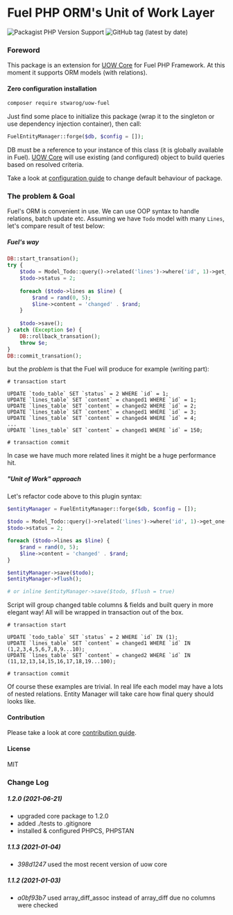 # Fuel PHP ORM's Unit of Work Layer
![Packagist PHP Version Support](https://img.shields.io/packagist/php-v/stwarog/uow-fuel?style=for-the-badge)
![GitHub tag (latest by date)](https://img.shields.io/github/v/tag/stwarog/uow-fuel?color=%237bfc03&style=for-the-badge&label=version)

### Foreword
This package is an extension for [UOW Core](https://github.com/stwarog/uow) for Fuel PHP Framework.
At this moment it supports ORM models (with relations).

#### Zero configuration installation

```bash 
composer require stwarog/uow-fuel
```

Just find some place to initialize this package (wrap it to the singleton or use dependency injection container), 
then call:
```php 
FuelEntityManager::forge($db, $config = []);
``` 

DB must be a reference to your instance of this class (it is globally available in Fuel). [UOW Core](https://github.com/stwarog/uow) will 
use existing (and configured) object to build queries based on resolved criteria.

Take a look at [configuration guide](https://github.com/stwarog/uow#config) to change default behaviour of package.

### The problem & Goal
Fuel's ORM is convenient in use. We can use OOP syntax to handle relations, batch update etc.
Assuming we have `Todo` model with many `Lines`, let's compare result of test below:

##### Fuel's way

```php 
DB::start_transation();
try {
    $todo = Model_Todo::query()->related('lines')->where('id', 1)->get_one();
    $todo->status = 2;
    
    foreach ($todo->lines as $line) {
        $rand = rand(0, 5);
        $line->content = 'changed' . $rand;
    }
    
    $todo->save();
} catch (Exception $e) {
    DB::rollback_transation();
    throw $e;
}
DB::commit_transation();
```
but the *problem* is that the Fuel will produce for example (writing part):

```mysql 
# transaction start

UPDATE `todo_table` SET `status` = 2 WHERE `id` = 1;
UPDATE `lines_table` SET `content` = changed1 WHERE `id` = 1;
UPDATE `lines_table` SET `content` = changed2 WHERE `id` = 2;
UPDATE `lines_table` SET `content` = changed1 WHERE `id` = 3;
UPDATE `lines_table` SET `content` = changed4 WHERE `id` = 4;
...
UPDATE `lines_table` SET `content` = changed1 WHERE `id` = 150;

# transaction commit
```

In case we have much more related lines it might be a huge performance hit.

##### "Unit of Work" approach
Let's refactor code above to this plugin syntax:

```php 
$entityManager = FuelEntityManager::forge($db, $config = []);

$todo = Model_Todo::query()->related('lines')->where('id', 1)->get_one();
$todo->status = 2;

foreach ($todo->lines as $line) {
    $rand = rand(0, 5);
    $line->content = 'changed' . $rand;
}

$entityManager->save($todo);
$entityManager->flush();

# or inline $entityManager->save($todo, $flush = true)
```

Script will group changed table columns & fields and built query in more elegant way! All will be wrapped in transaction out of the box.

```mysql 
# transaction start

UPDATE `todo_table` SET `status` = 2 WHERE `id` IN (1);
UPDATE `lines_table` SET `content` = changed1 WHERE `id` IN (1,2,3,4,5,6,7,8,9...10);
UPDATE `lines_table` SET `content` = changed2 WHERE `id` IN (11,12,13,14,15,16,17,18,19...100);

# transaction commit
```

Of course these examples are trivial. In real life each model may have a lots of nested relations. Entity Manager will take care how final
query should looks like.


#### Contribution
Please take a look at core [contribution guide](https://github.com/stwarog/uow#contribution).

#### License
MIT

### Change Log

##### 1.2.0 (2021-06-21) 
* upgraded core package to 1.2.0
* added ./tests to .gitignore
* installed & configured PHPCS, PHPSTAN

##### 1.1.3 (2021-01-04)
* *398d1247* used the most recent version of uow core

##### 1.1.2 (2021-01-03)
* *a0bf93b7* used array_diff_assoc instead of array_diff due no columns were checked
